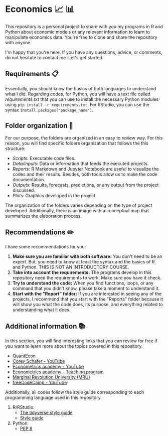 # Economics :chart_with_upwards_trend: :bar_chart:
This repository is a personal project to share with you my programs in R and Python about economic models or any relevant information to learn to manipulate economics data. You're free to clone and share the repository with anyone.

I'm happy that you're here. If you have any questions, advice, or comments, do not hesitate to contact me. Let's get started.

## Requirements :clipboard:
Essentially, you should know the basics of both languages to understand what I did. Regarding codes, for Python, you will have a text file called *requirements.txt* that you can use to install the necessary Python modules using `pip install -r requirements.txt`. For RStudio, you can use the syntax `install.packages("package_name")`.

## Folder organization :file_folder:
For our purpose, the folders are organized in an easy to review way. For this reason, you will find specific folders organization that follows the this structure:
* _Scripts_: Executable code files.
* _Data/inputs_: Data or information that feeds the executed projects.
* _Reports_: R Markdown and Jupyter Notebook are useful to visualize the codes and their results. Besides, both tools allow us to make the code documentation.
* _Outputs_: Results, forecasts, predictions, or any output from the project discussed.
* _Plots_: Graphics developed in the project.

The organization of the folders varies depending on the type of project developed. Additionally, there is an image with a conceptual map that summarizes the elaboration process.

## Recommendations :pencil2:
I have some recommendations for you:
1. **Make sure you are familiar with both software:** You don't need to be an expert. But, you need to know at least the syntax and the basics of R and Python. THIS IS NOT AN INTRODUCTORY COURSE.
2. **Take into account the requirements:** The programs develop in this repository need the requirements to work. Make sure you have it check.
3. **Try to understand the code:** When you find functions, loops, or any command that you didn't know, please take a moment to understand it.
4. **Start with the "Report" folder:** If you are interested in seeing any of the projects, I recommend that you start with the "Reports" folder because it will show you what the code does, its purpose, and everything related to understanding what it does.

## Additional information :books:
In this section, you will find interesting links that you can review for free if you want to learn more about the topics covered in this repository.
* [QuantEcon](https://quantecon.org/)
* [Corey Schafer - YouTube](https://www.youtube.com/channel/UCCezIgC97PvUuR4_gbFUs5g)
* [Econometrics academy - YouTube](https://www.youtube.com/channel/UCAN7taaPrBLX2LiWbFmJZfw)
* [Econometrics academy - Teaching program](https://sites.google.com/site/econometricsacademy/)
* [Marginal Revolution University (MRU)](https://mru.org/)
* [freeCodeCamp - YouTube](https://www.youtube.com/channel/UC8butISFwT-Wl7EV0hUK0BQ)

Additionally, all codes follow the style guide corresponding to each programming language used in this repository. 

1. R/RStudio:
   - [The tidyverse style guide](https://style.tidyverse.org/)
   - [Style guide](http://adv-r.had.co.nz/Style.html)
2. Python:
   - [PEP 8](https://www.python.org/dev/peps/pep-0008/)
